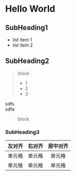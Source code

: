 # Hello World

## SubHeading1

* list item 1
* list item 2

## SubHeading2

> block  
>
> * 1  
> * 2  
> * 3  

sdfs  
sdfa

> block  

### SubHeading3  

| 左对齐 | 右对齐 | 居中对齐 |
| :-----| ----: | :----: |
| 单元格 | 单元格 | 单元格 |
| 单元格 | 单元格 | 单元格 |
